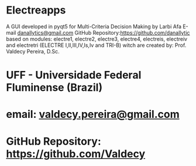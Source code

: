 # Electreapps
A GUI developed in pyqt5 for Multi-Criteria Decision Making 
by Larbi Afa 
E-mail danallytics@gmail.com
GitHub Repository:https://github.com/danallytic
based on modules: 
electre1, electre2, electre3, electre4, electreis, electreiv and electretri (ELECTRE I,II,III,IV,Is,Iv and TRI-B) 
witch are created by: Prof. Valdecy Pereira, D.Sc.
# UFF - Universidade Federal Fluminense (Brazil)
# email:  valdecy.pereira@gmail.com
# GitHub Repository: https://github.com/Valdecy
